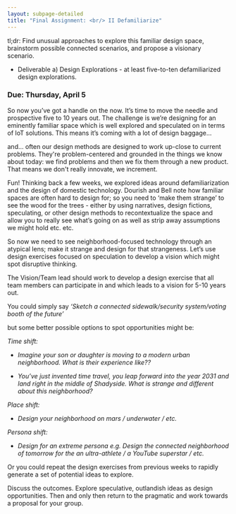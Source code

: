 ```yaml
---
layout: subpage-detailed
title: "Final Assignment: <br/> II Defamiliarize"
---
```


<p class="message">
tl;dr: Find unusual approaches to explore this familiar design space, brainstorm possible connected scenarios, and propose a visionary scenario.
</p>

* Deliverable a) Design Explorations - at least five-to-ten defamiliarized design explorations.

### Due: Thursday, April 5

So now you’ve got a handle on the now. It’s time to move the needle and prospective five to 10 years out. The challenge is we’re designing for an eminently familiar space which is well explored and speculated on in terms of IoT solutions. This means it’s coming with a lot of design baggage…  

and… often our design methods are designed to work up-close to current problems. They're problem-centered and grounded in the things we know about today: we find problems and then we fix them through a new product. That means we don't really innovate, we increment.

Fun! Thinking back a few weeks, we explored ideas around defamiliarization and the design of domestic technology. Dourish and Bell note how familiar spaces are often hard to design for; so you need to ‘make them strange’ to see the wood for the trees - either by using narratives, design fictions, speculating, or other design methods to recontextualize the space and allow you to really see what’s going on as well as strip away assumptions we might hold etc. etc.

So now we need to see neighborhood-focused technology through an atypical lens; make it strange and design for that strangeness. Let’s use design exercises focused on speculation to develop a vision which might spot disruptive thinking.

The Vision/Team lead should work to develop a design exercise that all team members can participate in and which leads to a vision for 5-10 years out.

You could simply say _‘Sketch a connected sidewalk/security system/voting booth of the future’_

but some better possible options to spot opportunities might be:

*Time shift:*

* *Imagine your son or daughter is moving to a modern urban neighborhood. What is their experience like??*

* *You’ve just invented time travel, you leap forward into the year 2031 and land right in the middle of Shadyside. What is strange and different about this neighborhood?*

*Place shift:*

* *Design your neighborhood on mars / underwater / etc.*

*Persona shift:*

* *Design for an extreme persona e.g. Design the connected neighborhood of tomorrow for the an ultra-athlete / a YouTube superstar / etc.*

Or you could repeat the design exercises from previous weeks to rapidly generate a set of potential ideas to explore.

Discuss the outcomes. Explore speculative, outlandish ideas as design opportunities. Then and only then return to the pragmatic and work towards a proposal for your group.
